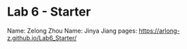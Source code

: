 # Lab 6 - Starter
Name: Zelong Zhou
Name: Jinya Jiang
pages: https://arlong-z.github.io/Lab6_Starter/